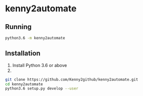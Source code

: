 # kenny2automate

## Running
```bash
python3.6 -m kenny2automate
```

## Installation
1. Install Python 3.6 or above
2.
```bash
git clone https://github.com/Kenny2github/kenny2automate.git
cd kenny2automate
python3.6 setup.py develop --user
```
